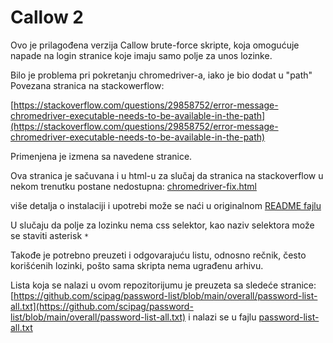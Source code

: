 # Callow 2

Ovo je prilagođena verzija Callow brute-force skripte, koja omogućuje napade na login stranice koje imaju samo polje za unos lozinke.

Bilo je problema pri pokretanju chromedriver-a, iako je bio dodat u "path"
Povezana stranica na stackowerflow:

[https://stackoverflow.com/questions/29858752/error-message-chromedriver-executable-needs-to-be-available-in-the-path](https://stackoverflow.com/questions/29858752/error-message-chromedriver-executable-needs-to-be-available-in-the-path)

Primenjena je izmena sa navedene stranice.

Ova stranica je sačuvana i u html-u za slučaj da stranica na stackoverflow u nekom trenutku postane nedostupna: [chromedriver-fix.html](./chromedriver-fix.html)

više detalja o instalaciji i upotrebi može se naći u originalnom [README fajlu](./readme-original.md)

U slučaju da polje za lozinku nema css selektor, kao naziv selektora može se staviti asterisk `*`

Takođe je potrebno preuzeti i odgovarajuću listu, odnosno rečnik, često korišćenih lozinki, pošto sama skripta nema ugrađenu arhivu.

Lista koja se nalazi u ovom repozitorijumu je preuzeta sa sledeće stranice:
[https://github.com/scipag/password-list/blob/main/overall/password-list-all.txt](https://github.com/scipag/password-list/blob/main/overall/password-list-all.txt)
i nalazi se u fajlu [password-list-all.txt](password-list-all.txt)
